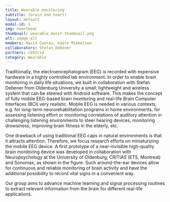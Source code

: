 ```yaml
---
title: Wearable monitoring
subtitle: (brain and heart)
layout: default
modal-id: 1
img: heartbeat
thumbnail: wearable_monit-thumbnail.png
alt: image-alt
members: Navin Cooray, Kaare Mikkelsen
collaborators: Stefan Debener
partners: cEEGrid
category: Wearable
---
```


Traditionally, the electroencephalogram (EEG) is recorded with expensive hardware in a highly controlled lab environment. In order to enable brain monitoring in daily life situations, we built in collaboration with Stefan Debener from Oldenburg University a small, lightweight and wireless system that can be steered with Android software. This makes the concept of fully mobile EEG-based brain monitoring and real-life Brain Computer Interfaces (BCI) very realistic. Mobile EEG is needed in various contexts, e.g. for long-term neurorehabilitation programs in home environments, for assessing listening effort or monitoring correlations of auditory attention in challenging listening environments to steer hearing devices, monitoring drowsiness, improving brain fitness in the elderly, etc.

One drawback of using traditional EEG caps in natural environments is that it attracts attention. Therefore, we focus research efforts on miniaturizing the mobile EEG device. A first prototype of a near-invisible high-quality brain monitoring device was developed in collaboration with Neuropsychology at the University of Oldenburg, CRITIAS (ETS, Montreal) and Sonomax, as shown in the figure. Such around-the-ear devices allow for continuous and reliable monitoring of brain activity and have the additional possibility to record vital signs in a convenient way.

Our group aims to advance machine learning and signal processing routines to extract relevant information from the brain for different real-life applications.

